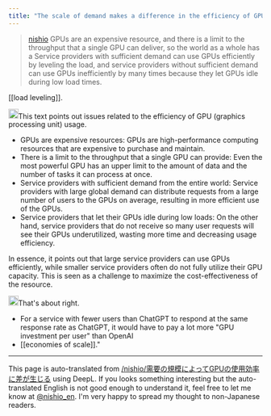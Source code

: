 ```yaml
---
title: "The scale of demand makes a difference in the efficiency of GPU use."
---
```


> [nishio](https://twitter.com/nishio/status/1712115074712952953/quick_promote_web/intro) GPUs are an expensive resource, and there is a limit to the throughput that a single GPU can deliver, so the world as a whole has a Service providers with sufficient demand can use GPUs efficiently by leveling the load, and service providers without sufficient demand can use GPUs inefficiently by many times because they let GPUs idle during low load times.

[[load leveling]].

<img src='https://scrapbox.io/api/pages/nishio-en/gpt/icon' alt='gpt.icon' height="19.5"/>This text points out issues related to the efficiency of GPU (graphics processing unit) usage.
- GPUs are expensive resources: GPUs are high-performance computing resources that are expensive to purchase and maintain.
- There is a limit to the throughput that a single GPU can provide: Even the most powerful GPU has an upper limit to the amount of data and the number of tasks it can process at once.
- Service providers with sufficient demand from the entire world: Service providers with large global demand can distribute requests from a large number of users to the GPUs on average, resulting in more efficient use of the GPUs.
- Service providers that let their GPUs idle during low loads: On the other hand, service providers that do not receive so many user requests will see their GPUs underutilized, wasting more time and decreasing usage efficiency.

In essence, it points out that large service providers can use GPUs efficiently, while smaller service providers often do not fully utilize their GPU capacity. This is seen as a challenge to maximize the cost-effectiveness of the resource.

<img src='https://scrapbox.io/api/pages/nishio-en/nishio/icon' alt='nishio.icon' height="19.5"/>That's about right.
- For a service with fewer users than ChatGPT to respond at the same response rate as ChatGPT, it would have to pay a lot more "GPU investment per user" than OpenAI
- [[economies of scale]]."

---
This page is auto-translated from [/nishio/需要の規模によってGPUの使用効率に差が生じる](https://scrapbox.io/nishio/需要の規模によってGPUの使用効率に差が生じる) using DeepL. If you looks something interesting but the auto-translated English is not good enough to understand it, feel free to let me know at [@nishio_en](https://twitter.com/nishio_en). I'm very happy to spread my thought to non-Japanese readers.